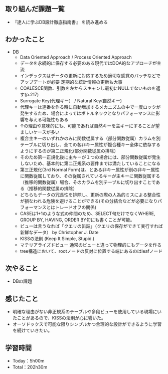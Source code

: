 ## 取り組んだ課題一覧
- 『達人に学ぶDB設計徹底指南書』 を読み進める

## わかったこと
- DB
  - Data Oriented Approach / Process Oriented Approach
  - データを永続的に保存する必要のある現代ではDOA的なアプローチが主流
  - インデックスはデータの更新に対応するため適切な感覚のバッチなどでアップデートが必要 定期的な統計情報の更新も大事
  - COALESCE関数、引数を左からスキャンし最初にNULLでないものを返す(p.217)
  - Surrogate Key(代理キー） / Natural Key(自然キー)
  - 代理キーは連番を作る時に自動増加するメカニズムの中で一度ロックが発生するため、場合によってはボトルネックとなりパフォーマンスに影響を与える可能性もある
  - ↑の理由や意味的にも、可能であれば自然キーを主キーにすることが望ましいケースが多い
  - 複合主キーのいずれかのみに関数従属する（部分関数従属）カラムを別テーブルに切り出し、全ての各非キー属性が複合種キー全体に依存するようにするのが第二正規化(部分関数従属の排除）
  - そのため第一正規化後に主キーが１つの場合には、部分関数従属が発生しないため、基本的に第二正規系の要件までは満たしていることになる
  - 第三正規化(3rd Normal Form)は、とある非キー属性が別の非キー属性に関数従属しており、その従属されているキーが主キーに関数従属する（推移的関数従属）場合、そのカラムを別テーブルに切り出すことである（推移的関数従属の排除）
  - どちらもデータの冗長性を排除し、更新の際の人為的ミスによる整合性が損なわれる危険を避けることができる(その分結合などが必要になりパフォーマンスとはトレードオフの関係)
  - CASEは1+1のような式の仲間のため、SELECT句だけでなくWHERE, GROUP BY, HAVING, ORDER BY句にも書くことが可能。
  - ビューは言うなれば「クエリの缶詰」（クエリの保存ができて実行すれば新鮮なデータ） by Christopher J. Date
  - KISSの法則 (Keep It Simple, Stupid.)
  - マテリアライズドビュー 通常のビューと違って物理的にもデータを作る
  - tree構造において、rootノードの反対に位置する端にあるのはleafノード

## 次やること
- DBの課題

## 感じたこと
- 明確な理由がない非正規系のテーブルや多段ビューを使用している現場にいたことがあるので、KISSの法則が心に響いた。
- オーソドックスで可能な限りシンプルかつ合理的な設計ができるように学習を続けていきたい。
  
## 学習時間　
- Today：5h00m
- Total：202h30m
